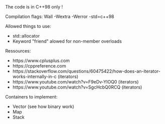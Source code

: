 <title>The aim of the project is to implement various containers types of the C++ standard template library.</title>
The code is in C++98 only !<br/>

Compilation flags: Wall -Wextra -Werror -std=c++98<br/>

Allowed things to use:<br/>
<ul>
  <li>std::allocator</li>
  <li>Keyword "friend" alowed for non-member overloads</li>
</ul>

Ressources: <br/> 
<ul>
  <li>https://www.cplusplus.com</li>
  <li>https://cppreference.com</li>
  <li>https://stackoverflow.com/questions/60475422/how-does-an-iterator-works-internally-in-c (iterators)</li>
  <li>https://www.youtube.com/watch?v=F9eDv-YIOQ0 (iterators)</li>
  <li>https://www.youtube.com/watch?v=SgcHcbQ0RCQ (iterators)</li>
</ul>

Containers to implement:<br/>
<ul>
  <li>Vector (see how binary work)</li>
  <li>Map</li>
  <li>Stack</li>
</ul>
